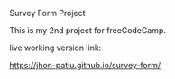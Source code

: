 Survey Form Project

This is my 2nd project for freeCodeCamp.

live working version link:

 https://jhon-patiu.github.io/survey-form/